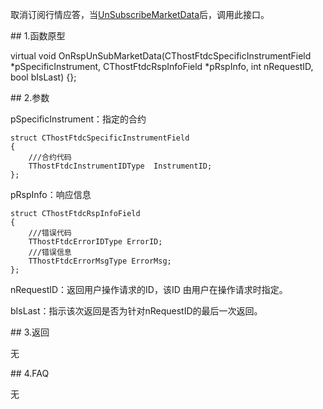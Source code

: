 <p>取消订阅行情应答，当<a href="../../CTHOSTFTDCMDAPI/UNSUBSCRIBEMARKETDATA/">UnSubscribeMarketData</a>后，调用此接口。</p>
<span class="anchor" id="e4d181d6-118b-469b-bb4d-b3866c32b425"></span>
## 1.函数原型
<p>virtual void OnRspUnSubMarketData(CThostFtdcSpecificInstrumentField *pSpecificInstrument, CThostFtdcRspInfoField *pRspInfo, int nRequestID, bool bIsLast) {};</p>
<span class="anchor" id="f69b231a-032f-4c8b-8d06-40e055c0ed06"></span>
## 2.参数
<p>pSpecificInstrument：指定的合约</p>
<pre><code>struct CThostFtdcSpecificInstrumentField
{
    ///合约代码
    TThostFtdcInstrumentIDType  InstrumentID;
};
</code></pre>
<p>pRspInfo：响应信息</p>
<pre><code>struct CThostFtdcRspInfoField
{
    ///错误代码
    TThostFtdcErrorIDType ErrorID;
    ///错误信息
    TThostFtdcErrorMsgType ErrorMsg;
};
</code></pre>
<p>nRequestID：返回用户操作请求的ID，该ID 由用户在操作请求时指定。</p>
<p>bIsLast：指示该次返回是否为针对nRequestID的最后一次返回。</p>
<span class="anchor" id="47178359-1c46-4879-b926-f4857bb9c58e"></span>
## 3.返回
<p>无</p>
<span class="anchor" id="2734ee78-df09-4814-b344-223edd2c73df"></span>
## 4.FAQ
<p>无</p>
